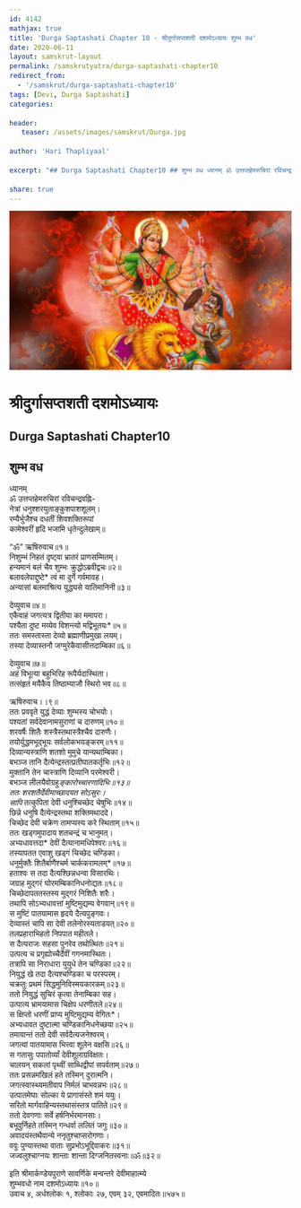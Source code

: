 ```yaml
---
id: 4142    
mathjax: true    
title: 'Durga Saptashati Chapter 10 - श्रीदुर्गासप्तशती दशमोऽध्यायः शुम्भ वध'    
date: 2020-06-11    
layout: samskrut-layout 
permalink: /samskrutyatra/durga-saptashati-chapter10
redirect_from: 
  - '/samskrut/durga-saptashati-chapter10'
tags: [Devi, Durga Saptashati]    
categories:    
    
header:    
   teaser: /assets/images/samskrut/Durga.jpg    
    
author: 'Hari Thapliyaal'    
    
excerpt: "## Durga Saptashati Chapter10 ## शुम्भ वध ध्यानम् ॐ उत्तप्तहेमरुचिरां रविचन्द्रवह्नि- नेत्रां धनुश्शरयुताङ्‌कुशपाशशूलम्। रम्यैर्भुजैश्‍च दधतीं शिवशक्तिरूपां कामेश्‍वरीं हृदि भजामि धृतेन्दुलेखाम्॥ “ॐ” ऋषिरुवाच॥१॥ निशुम्भं निहतं दृष्ट्‌वा भ्रातरं प्राणसम्मितम्। हन्यमानं बलं चैव शुम्भः क्रुद्धोऽब्रवीद्वचः॥२॥ बलावलेपाद्दुष्टे* त्वं मा दुर्गे गर्वमावह। अन्यासां बलमाश्रित्य युद्ध्यसे"
    
share: true    
---
```

![](/assets/images/samskrut/Durga.jpg)    
    
# श्रीदुर्गासप्तशती दशमोऽध्यायः    
## Durga Saptashati Chapter10    
    
## शुम्भ वध    
    
ध्यानम्    
ॐ उत्तप्तहेमरुचिरां रविचन्द्रवह्नि-    
नेत्रां धनुश्शरयुताङ्‌कुशपाशशूलम्।    
रम्यैर्भुजैश्‍च दधतीं शिवशक्तिरूपां    
कामेश्‍वरीं हृदि भजामि धृतेन्दुलेखाम्॥    
    
“ॐ” ऋषिरुवाच॥१॥    
निशुम्भं निहतं दृष्ट्‌वा भ्रातरं प्राणसम्मितम्।    
हन्यमानं बलं चैव शुम्भः क्रुद्धोऽब्रवीद्वचः॥२॥    
बलावलेपाद्दुष्टे* त्वं मा दुर्गे गर्वमावह।    
अन्यासां बलमाश्रित्य युद्ध्यसे यातिमानिनी॥३॥    
    
देव्युवाच॥४॥    
एकैवाहं जगत्यत्र द्वितीया का ममापरा।    
पश्यैता दुष्ट मय्येव विशन्त्यो मद्विभूतयः*॥५॥    
ततः समस्तास्ता देव्यो ब्रह्माणीप्रमुखा लयम्।    
तस्या देव्यास्तनौ जग्मुरेकैवासीत्तदाम्बिका॥६॥    
    
देव्युवाच॥७॥    
अहं विभूत्या बहुभिरिह रूपैर्यदास्थिता।    
तत्संहृतं मयैकैव तिष्ठाम्याजौ स्थिरो भव॥८॥    
    
ऋषिरुवाच।।९॥    
ततः प्रववृते युद्धं देव्याः शुम्भस्य चोभयोः।    
पश्यतां सर्वदेवानामसुराणां च दारुणम्॥१०॥    
शरवर्षैः शितैः शस्त्रैस्तथास्त्रैश्‍चैव दारुणैः।    
तयोर्युद्धमभूद्भूयः सर्वलोकभयङ्करम्॥११॥    
दिव्यान्यस्त्राणि शतशो मुमुचे यान्यथाम्बिका।    
बभञ्ज तानि दैत्येन्द्रस्तत्प्रतीघातकर्तृभिः॥१२॥    
मुक्तानि तेन चास्त्राणि दिव्यानि परमेश्‍वरी।    
बभञ्ज लीलयैवोग्रहु*ङ्‌कारोच्चारणादिभिः॥१३॥    
ततः शरशतैर्देवीमाच्छादयत सोऽसुरः।    
सापि* तत्कुपिता देवी धनुश्‍चिच्छेद चेषुभिः॥१४॥    
छिन्ने धनुषि दैत्येन्द्रस्तथा शक्तिमथाददे।    
चिच्छेद देवी चक्रेण तामप्यस्य करे स्थिताम्॥१५॥    
ततः खड्‌गमुपादाय शतचन्द्रं च भानुमत्।    
अभ्यधावत्तदा* देवीं दैत्यानामधिपेश्‍वरः॥१६॥    
तस्यापतत एवाशु खड्‌गं चिच्छेद चण्डिका।    
धनुर्मुक्तैः शितैर्बाणैश्‍चर्म चार्ककरामलम्*॥१७॥    
हताश्‍वः स तदा दैत्यश्‍छिन्नधन्वा विसारथिः।    
जग्राह मुद्‌गरं घोरमम्बिकानिधनोद्यतः॥१८॥    
चिच्छेदापततस्तस्य मुद्‌गरं निशितैः शरैः।    
तथापि सोऽभ्यधावत्तां मुष्टिमुद्यम्य वेगवान्॥१९॥    
स मुष्टिं पातयामास हृदये दैत्यपुङ्‌गवः।    
देव्यास्तं चापि सा देवी तलेनोरस्यताडयत्॥२०॥    
तलप्रहाराभिहतो निपपात महीतले।    
स दैत्यराजः सहसा पुनरेव तथोत्थितः॥२१॥    
उत्पत्य च प्रगृह्योच्चैर्देवीं गगनमास्थितः।    
तत्रापि सा निराधारा युयुधे तेन चण्डिका॥२२॥    
नियुद्धं खे तदा दैत्यश्‍चण्डिका च परस्परम्।    
चक्रतुः प्रथमं सिद्धमुनिविस्मयकारकम्॥२३॥    
ततो नियुद्धं सुचिरं कृत्वा तेनाम्बिका सह।    
उत्पात्य भ्रामयामास चिक्षेप धरणीतले॥२४॥    
स क्षिप्तो धरणीं प्राप्य मुष्टिमुद्यम्य वेगितः*।    
अभ्यधावत दुष्टात्मा चण्डिकानिधनेच्छया॥२५॥    
तमायान्तं ततो देवी सर्वदैत्यजनेश्‍वरम्।    
जगत्यां पातयामास भित्त्वा शूलेन वक्षसि॥२६॥    
स गतासुः पपातोर्व्यां देवीशूलाग्रविक्षतः।    
चालयन् सकलां पृथ्वीं साब्धिद्वीपां सपर्वताम्॥२७॥    
ततः प्रसन्नमखिलं हते तस्मिन् दुरात्मनि।    
जगत्स्वास्थ्यमतीवाप निर्मलं चाभवन्नभः॥२८॥    
उत्पातमेघाः सोल्का ये प्रागासंस्ते शमं ययुः।    
सरितो मार्गवाहिन्यस्तथासंस्तत्र पातिते॥२९॥    
ततो देवगणाः सर्वे हर्षनिर्भरमानसाः।    
बभूवुर्निहते तस्मिन् गन्धर्वा ललितं जगुः॥३०॥    
अवादयंस्तथैवान्ये ननृतुश्‍चाप्सरोगणाः।    
ववुः पुण्यास्तथा वाताः सुप्रभोऽभूद्दिवाकरः॥३१॥    
जज्वलुश्‍चाग्नयः शान्ताः शान्ता दिग्जनितस्वनाः॥ॐ॥३२॥    
    
इति श्रीमार्कण्डेयपुराणे सावर्णिके मन्वन्तरे देवीमाहात्म्ये    
शुम्भवधो नाम दशमोऽध्यायः॥१०॥    
उवाच ४, अर्धश्‍लोकः १, श्‍लोकाः २७, एवम् ३२, एवमादितः॥५७५॥    
    
